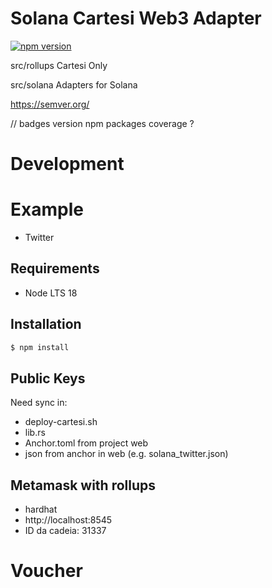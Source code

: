 # Solana Cartesi Web3 Adapter

[![npm version](https://badge.fury.io/js/solana-cartesi-web3-adapter.svg)](https://badge.fury.io/js/solana-cartesi-web3-adapter)

src/rollups Cartesi Only

src/solana Adapters for Solana

https://semver.org/

// badges
version
npm packages
coverage ?

# Development


# Example
- Twitter

## Requirements
- Node LTS 18

## Installation
```bash
$ npm install
```

## Public Keys
Need sync in:
- deploy-cartesi.sh
- lib.rs
- Anchor.toml from project web
- json from anchor in web (e.g. solana_twitter.json)

## Metamask with rollups
- hardhat
- http://localhost:8545
- ID da cadeia: 31337

# Voucher